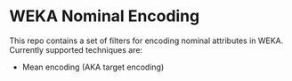 WEKA Nominal Encoding
==================

This repo contains a set of filters for encoding nominal attributes in WEKA. Currently supported techniques are:

* Mean encoding (AKA target encoding)
